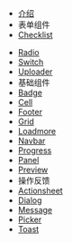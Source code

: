 * [介绍](/guide)
* 表单组件
* [Checklist](/checklist)
<!-- * [Field](/field) -->
* [Radio](/radio)
* [Switch](/switch)
* [Uploader](/uploader)
* 基础组件
* [Badge](/badge)
* [Cell](/cell)
* [Footer](/footer)
* [Grid](/grid)
* [Loadmore](/loadmore)
* [Navbar](/navbar)
* [Progress](/progress)
* [Panel](/panel)
* [Preview](/preview)
* 操作反馈
* [Actionsheet](/actionsheet)
* [Dialog](/dialog)
* [Message](/message)
* [Picker](/picker)
* [Toast](/toast)
